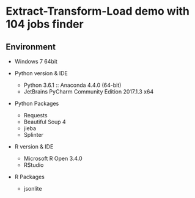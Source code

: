 # Extract-Transform-Load demo with 104 jobs finder

## Environment

* Windows 7 64bit

* Python version & IDE
  * Python 3.6.1 :: Anaconda 4.4.0 (64-bit)
  * JetBrains PyCharm Community Edition 2017.1.3 x64
* Python Packages
  * Requests
  * Beautiful Soup 4
  * jieba
  * Splinter

* R version & IDE
  * Microsoft R Open 3.4.0
  * RStudio
* R Packages
  * jsonlite
